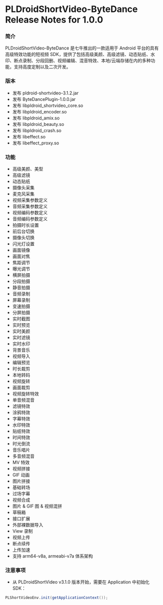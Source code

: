 # PLDroidShortVideo-ByteDance Release Notes for 1.0.0

### 简介
PLDroidShortVideo-ByteDance 是七牛推出的一款适用于 Android 平台的具有高级特效功能的短视频 SDK，提供了包括高级美颜、高级滤镜、动态贴纸、水印、断点录制、分段回删、视频编辑、混音特效、本地/云端存储在内的多种功能，支持高度定制以及二次开发。

### 版本
- 发布 pldroid-shortvideo-3.1.2.jar
- 发布 ByteDancePlugin-1.0.0.jar
- 发布 libpldroid_shortvideo_core.so
- 发布 libpldroid_encoder.so
- 发布 libpldroid_amix.so
- 发布 libpldroid_beauty.so
- 发布 libpldroid_crash.so
- 发布 libeffect.so
- 发布 libeffect_proxy.so

### 功能
- 高级美颜、美型
- 高级滤镜
- 动态贴纸
- 摄像头采集
- 麦克风采集
- 视频采集参数定义
- 音频采集参数定义
- 视频编码参数定义
- 音频编码参数定义
- 拍摄时长设置
- 前后台切换
- 摄像头切换
- 闪光灯设置
- 画面镜像
- 画面对焦
- 焦距调节
- 曝光调节
- 横屏拍摄
- 分段拍摄
- 静音拍摄
- 音频录制
- 屏幕录制
- 变速拍摄
- 分屏拍摄
- 实时截图
- 实时预览
- 实时美颜
- 实时滤镜
- 实时水印
- 背景音乐
- 视频导入
- 编辑预览
- 时长裁剪
- 本地转码
- 视频旋转
- 画面裁剪
- 视频旋转特效
- 单音频混音
- 滤镜特效
- 涂鸦特效
- 字幕特效
- 水印特效
- 贴纸特效
- 时间特效
- 时光倒流
- 音乐唱片
- 多音频混音
- MV 特效
- 视频拼接
- GIF 动画
- 图片拼接
- 基础转场
- 过场字幕
- 视频合成
- 图片 & GIF 图 & 视频混拼
- 草稿箱
- 接口扩展
- 外部裸数据导入
- View 录制
- 视频上传
- 断点续传
- 上传加速
- 支持 arm64-v8a, armeabi-v7a 体系架构

### 注意事项

* 从 PLDroidShortVideo v3.1.0 版本开始，需要在 Application 中初始化 SDK：

```java
PLShortVideoEnv.init(getApplicationContext());
```
